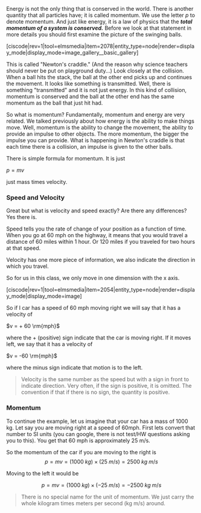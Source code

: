 Energy is not the only thing that is conserved in the world. There is another quantity that all particles have; it is called momentum. We use the letter $p$ to denote momentum. And just like energy, it is a law of physics that the **_total momentum of a system is conserved._** Before we look at that statement in more details you should first examine the picture of the swinging balls.

[ciscode|rev=1|tool=elmsmedia|item=2078|entity_type=node|render=display_mode|display_mode=image_gallery__basic_gallery]

This is called "Newton's craddle." (And the reason why science teachers should never be put on playground duty...) Look closely at the collision. When a ball hits the stack, the ball at the other end picks up and continues the movement. It looks like something is transmitted. Well, there is something "transmitted" and it is not just energy. In this kind of collision, momentum is conserved and the ball at the other end has the same momentum as the ball that just hit had.

So what is momentum? Fundamentally, momentum and energy are very related. We talked previously about how energy is the ability to make things move. Well, momentum is the ability to change the movement, the ability to provide an impulse to other objects. The more momentum, the bigger the impulse you can provide. What is happening in Newton's craddle is that each time there is a collision, an impulse is given to the other balls.

There is simple formula for momentum. It is just

$p = mv$

just mass times velocity.

### Speed and Velocity

Great but what is velocity and speed exactly? Are there any differences? 
Yes there is. 

Speed tells you the rate of change of your position as a function of time. When you go at 60 mph on the highway, it means that you would travel a distance of 60 miles within 1 hour. Or 120 miles if you traveled for two hours at that speed. 

Velocity has one more piece of information, we also indicate the direction in which you travel. 

So for us in this class, we only move in one dimension with the x axis. 

[ciscode|rev=1|tool=elmsmedia|item=2054|entity_type=node|render=display_mode|display_mode=image]

So if I car has a speed of 60 mph moving right we will say that it has a velocity of 

$v = + 60 \rm{mph}$

where the + (positive) sign indicate that the car is moving right. If it moves left, we say that it has a velocity of 

$v = -60 \rm{mph}$

where the minus sign indicate that motion is to the left. 

> Velocity is the same number as the speed but with a sign in front to indicate direction. Very often, if the sign is positive, it is omitted. The convention if that if there is no sign, the quantity is positive.

### Momentum

To continue the example, let us imagine that your car has a mass of 1000 kg. Let say you are moving right at a speed of 60mph. First lets convert that number to SI units (you can google, there is not test/HW questions asking you to this). You get that 60 mph is approximately 25 m/s. 

So the momentum of the car if you are moving to the right is 
$$p=mv= (1000\;kg) \times (25\;m/s) = 2500\;kg\;m/s$$

Moving to the left it would be 

$$p=mv= (1000\;kg) \times (-25\;m/s) = -2500\;kg\;m/s$$

> There is no special name for the unit of momentum. We just carry the whole kilogram times meters per second (kg m/s) around. 